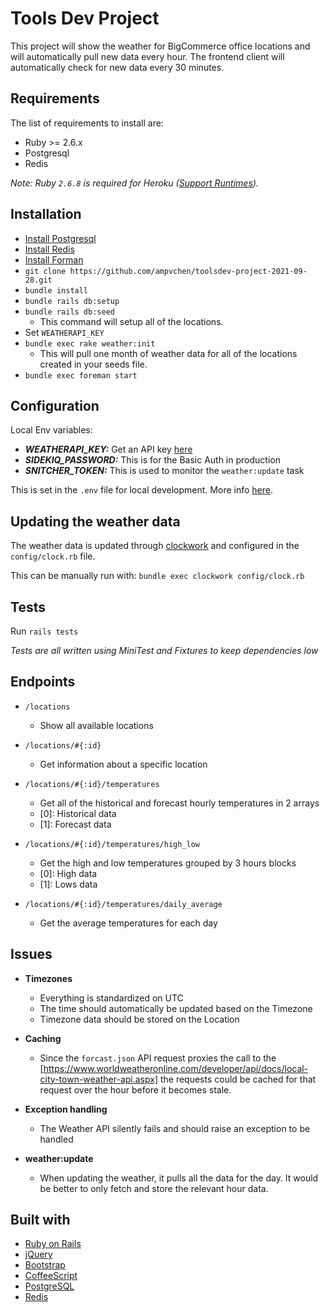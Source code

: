 # Tools Dev Project

This project will show the weather for BigCommerce office locations and will automatically pull new data every hour. The frontend client will automatically check for new data every 30 minutes. 

## Requirements

The list of requirements to install are:

* Ruby >= 2.6.x
* Postgresql
* Redis

*Note: Ruby `2.6.8` is required for Heroku ([Support Runtimes](https://devcenter.heroku.com/articles/ruby-support#supported-runtimes)).*

## Installation

* [Install Postgresql](https://www.postgresql.org/download/)
* [Install Redis](https://redis.io/topics/quickstart)
* [Install Forman](https://github.com/ddollar/foreman)
* `git clone https://github.com/ampvchen/toolsdev-project-2021-09-28.git`
* `bundle install`
* `bundle rails db:setup`
* `bundle rails db:seed`
    * This command will setup all of the locations.
* Set `WEATHERAPI_KEY`
* `bundle exec rake weather:init`
    * This will pull one month of weather data for all of the locations created in your seeds file.
* `bundle exec foreman start`

## Configuration

Local Env variables:
* _**WEATHERAPI_KEY:**_ Get an API key [here]()
* _**SIDEKIQ_PASSWORD:**_ This is for the Basic Auth in production
* _**SNITCHER_TOKEN:**_ This is used to monitor the `weather:update` task

This is set in the `.env` file for local development. More info [here](https://github.com/bkeepers/dotenv).

## Updating the weather data

The weather data is updated through [clockwork](https://github.com/Rykian/clockwork) and configured in the `config/clock.rb` file.

This can be manually run with: `bundle exec clockwork config/clock.rb` 

## Tests

Run `rails tests`

*Tests are all written using MiniTest and Fixtures to keep dependencies low*

## Endpoints

* `/locations`
    * Show all available locations
    
* `/locations/#{:id}`
    * Get information about a specific location

* `/locations/#{:id}/temperatures`
    * Get all of the historical and forecast hourly temperatures in 2 arrays
    * \[0]: Historical data
    * \[1]: Forecast data
    
* `/locations/#{:id}/temperatures/high_low`
    * Get the high and low temperatures grouped by 3 hours blocks
    * \[0]: High data
    * \[1]: Lows data
    
* `/locations/#{:id}/temperatures/daily_average`
    * Get the average temperatures for each day
 
## Issues
* **Timezones**
    * Everything is standardized on UTC
    * The time should automatically be updated based on the Timezone
    * Timezone data should be stored on the Location
   
* **Caching**
    * Since the `forcast.json` API request proxies the call to the [https://www.worldweatheronline.com/developer/api/docs/local-city-town-weather-api.aspx] the requests could be cached for that request over the hour before it becomes stale.
    
* **Exception handling**
    * The Weather API silently fails and should raise an exception to be handled
    
* **weather:update**
    * When updating the weather, it pulls all the data for the day. It would be better to only fetch and store the relevant hour data. 


## Built with
* [Ruby on Rails](https://rubyonrails.org/)
* [jQuery](https://jquery.com/)
* [Bootstrap](https://getbootstrap.com/)
* [CoffeeScript](https://coffeescript.org/)
* [PostgreSQL](https://www.postgresql.org/)
* [Redis](https://redis.io/)


